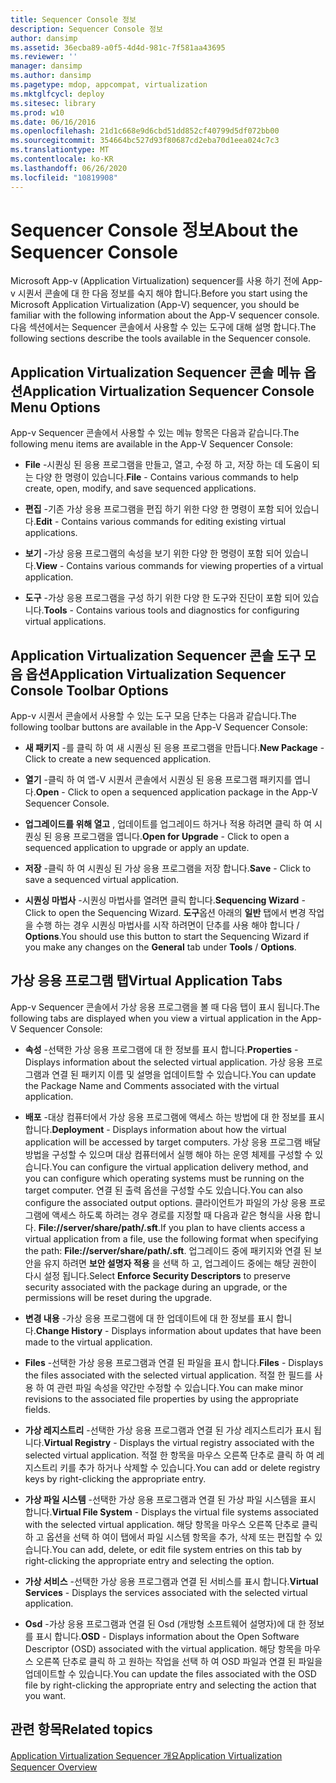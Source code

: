 ```yaml
---
title: Sequencer Console 정보
description: Sequencer Console 정보
author: dansimp
ms.assetid: 36ecba89-a0f5-4d4d-981c-7f581aa43695
ms.reviewer: ''
manager: dansimp
ms.author: dansimp
ms.pagetype: mdop, appcompat, virtualization
ms.mktglfcycl: deploy
ms.sitesec: library
ms.prod: w10
ms.date: 06/16/2016
ms.openlocfilehash: 21d1c668e9d6cbd51dd852cf40799d5df072bb00
ms.sourcegitcommit: 354664bc527d93f80687cd2eba70d1eea024c7c3
ms.translationtype: MT
ms.contentlocale: ko-KR
ms.lasthandoff: 06/26/2020
ms.locfileid: "10819908"
---
```

# <span data-ttu-id="d5326-103">Sequencer Console 정보</span><span class="sxs-lookup"><span data-stu-id="d5326-103">About the Sequencer Console</span></span>


<span data-ttu-id="d5326-104">Microsoft App-v (Application Virtualization) sequencer를 사용 하기 전에 App-v 시퀀서 콘솔에 대 한 다음 정보를 숙지 해야 합니다.</span><span class="sxs-lookup"><span data-stu-id="d5326-104">Before you start using the Microsoft Application Virtualization (App-V) sequencer, you should be familiar with the following information about the App-V sequencer console.</span></span> <span data-ttu-id="d5326-105">다음 섹션에서는 Sequencer 콘솔에서 사용할 수 있는 도구에 대해 설명 합니다.</span><span class="sxs-lookup"><span data-stu-id="d5326-105">The following sections describe the tools available in the Sequencer console.</span></span>

## <span data-ttu-id="d5326-106">Application Virtualization Sequencer 콘솔 메뉴 옵션</span><span class="sxs-lookup"><span data-stu-id="d5326-106">Application Virtualization Sequencer Console Menu Options</span></span>


<span data-ttu-id="d5326-107">App-v Sequencer 콘솔에서 사용할 수 있는 메뉴 항목은 다음과 같습니다.</span><span class="sxs-lookup"><span data-stu-id="d5326-107">The following menu items are available in the App-V Sequencer Console:</span></span>

-   <span data-ttu-id="d5326-108">**File** -시퀀싱 된 응용 프로그램을 만들고, 열고, 수정 하 고, 저장 하는 데 도움이 되는 다양 한 명령이 있습니다.</span><span class="sxs-lookup"><span data-stu-id="d5326-108">**File** - Contains various commands to help create, open, modify, and save sequenced applications.</span></span>

-   <span data-ttu-id="d5326-109">**편집** -기존 가상 응용 프로그램을 편집 하기 위한 다양 한 명령이 포함 되어 있습니다.</span><span class="sxs-lookup"><span data-stu-id="d5326-109">**Edit** - Contains various commands for editing existing virtual applications.</span></span>

-   <span data-ttu-id="d5326-110">**보기** -가상 응용 프로그램의 속성을 보기 위한 다양 한 명령이 포함 되어 있습니다.</span><span class="sxs-lookup"><span data-stu-id="d5326-110">**View** - Contains various commands for viewing properties of a virtual application.</span></span>

-   <span data-ttu-id="d5326-111">**도구** -가상 응용 프로그램을 구성 하기 위한 다양 한 도구와 진단이 포함 되어 있습니다.</span><span class="sxs-lookup"><span data-stu-id="d5326-111">**Tools** - Contains various tools and diagnostics for configuring virtual applications.</span></span>

## <a href="" id="application-virtualization-sequencer-console-toolbar-options-"></a><span data-ttu-id="d5326-112">Application Virtualization Sequencer 콘솔 도구 모음 옵션</span><span class="sxs-lookup"><span data-stu-id="d5326-112">Application Virtualization Sequencer Console Toolbar Options</span></span>


<span data-ttu-id="d5326-113">App-v 시퀀서 콘솔에서 사용할 수 있는 도구 모음 단추는 다음과 같습니다.</span><span class="sxs-lookup"><span data-stu-id="d5326-113">The following toolbar buttons are available in the App-V Sequencer Console:</span></span>

-   <span data-ttu-id="d5326-114">**새 패키지** -를 클릭 하 여 새 시퀀싱 된 응용 프로그램을 만듭니다.</span><span class="sxs-lookup"><span data-stu-id="d5326-114">**New Package** - Click to create a new sequenced application.</span></span>

-   <span data-ttu-id="d5326-115">**열기** -클릭 하 여 앱-V 시퀀서 콘솔에서 시퀀싱 된 응용 프로그램 패키지를 엽니다.</span><span class="sxs-lookup"><span data-stu-id="d5326-115">**Open** - Click to open a sequenced application package in the App-V Sequencer Console.</span></span>

-   <span data-ttu-id="d5326-116">**업그레이드를 위해 열고** , 업데이트를 업그레이드 하거나 적용 하려면 클릭 하 여 시퀀싱 된 응용 프로그램을 엽니다.</span><span class="sxs-lookup"><span data-stu-id="d5326-116">**Open for Upgrade** - Click to open a sequenced application to upgrade or apply an update.</span></span>

-   <span data-ttu-id="d5326-117">**저장** -클릭 하 여 시퀀싱 된 가상 응용 프로그램을 저장 합니다.</span><span class="sxs-lookup"><span data-stu-id="d5326-117">**Save** - Click to save a sequenced virtual application.</span></span>

-   <span data-ttu-id="d5326-118">**시퀀싱 마법사** -시퀀싱 마법사를 열려면 클릭 합니다.</span><span class="sxs-lookup"><span data-stu-id="d5326-118">**Sequencing Wizard** - Click to open the Sequencing Wizard.</span></span> <span data-ttu-id="d5326-119">**도구**옵션 아래의 **일반** 탭에서 변경 작업을 수행 하는 경우 시퀀싱 마법사를 시작 하려면이 단추를 사용 해야 합니다  /  **Options**.</span><span class="sxs-lookup"><span data-stu-id="d5326-119">You should use this button to start the Sequencing Wizard if you make any changes on the **General** tab under **Tools** / **Options**.</span></span>

## <span data-ttu-id="d5326-120">가상 응용 프로그램 탭</span><span class="sxs-lookup"><span data-stu-id="d5326-120">Virtual Application Tabs</span></span>


<span data-ttu-id="d5326-121">App-v Sequencer 콘솔에서 가상 응용 프로그램을 볼 때 다음 탭이 표시 됩니다.</span><span class="sxs-lookup"><span data-stu-id="d5326-121">The following tabs are displayed when you view a virtual application in the App-V Sequencer Console:</span></span>

-   <span data-ttu-id="d5326-122">**속성** -선택한 가상 응용 프로그램에 대 한 정보를 표시 합니다.</span><span class="sxs-lookup"><span data-stu-id="d5326-122">**Properties** - Displays information about the selected virtual application.</span></span> <span data-ttu-id="d5326-123">가상 응용 프로그램과 연결 된 패키지 이름 및 설명을 업데이트할 수 있습니다.</span><span class="sxs-lookup"><span data-stu-id="d5326-123">You can update the Package Name and Comments associated with the virtual application.</span></span>

-   <span data-ttu-id="d5326-124">**배포** -대상 컴퓨터에서 가상 응용 프로그램에 액세스 하는 방법에 대 한 정보를 표시 합니다.</span><span class="sxs-lookup"><span data-stu-id="d5326-124">**Deployment** - Displays information about how the virtual application will be accessed by target computers.</span></span> <span data-ttu-id="d5326-125">가상 응용 프로그램 배달 방법을 구성할 수 있으며 대상 컴퓨터에서 실행 해야 하는 운영 체제를 구성할 수 있습니다.</span><span class="sxs-lookup"><span data-stu-id="d5326-125">You can configure the virtual application delivery method, and you can configure which operating systems must be running on the target computer.</span></span> <span data-ttu-id="d5326-126">연결 된 출력 옵션을 구성할 수도 있습니다.</span><span class="sxs-lookup"><span data-stu-id="d5326-126">You can also configure the associated output options.</span></span> <span data-ttu-id="d5326-127">클라이언트가 파일의 가상 응용 프로그램에 액세스 하도록 하려는 경우 경로를 지정할 때 다음과 같은 형식을 사용 합니다. **File://server/share/path/.sft**.</span><span class="sxs-lookup"><span data-stu-id="d5326-127">If you plan to have clients access a virtual application from a file, use the following format when specifying the path: **File://server/share/path/.sft**.</span></span> <span data-ttu-id="d5326-128">업그레이드 중에 패키지와 연결 된 보안을 유지 하려면 **보안 설명자 적용** 을 선택 하 고, 업그레이드 중에는 해당 권한이 다시 설정 됩니다.</span><span class="sxs-lookup"><span data-stu-id="d5326-128">Select **Enforce Security Descriptors** to preserve security associated with the package during an upgrade, or the permissions will be reset during the upgrade.</span></span>

-   <span data-ttu-id="d5326-129">**변경 내용** -가상 응용 프로그램에 대 한 업데이트에 대 한 정보를 표시 합니다.</span><span class="sxs-lookup"><span data-stu-id="d5326-129">**Change History** - Displays information about updates that have been made to the virtual application.</span></span>

-   <span data-ttu-id="d5326-130">**Files** -선택한 가상 응용 프로그램과 연결 된 파일을 표시 합니다.</span><span class="sxs-lookup"><span data-stu-id="d5326-130">**Files** - Displays the files associated with the selected virtual application.</span></span> <span data-ttu-id="d5326-131">적절 한 필드를 사용 하 여 관련 파일 속성을 약간만 수정할 수 있습니다.</span><span class="sxs-lookup"><span data-stu-id="d5326-131">You can make minor revisions to the associated file properties by using the appropriate fields.</span></span>

-   <span data-ttu-id="d5326-132">**가상 레지스트리** -선택한 가상 응용 프로그램과 연결 된 가상 레지스트리가 표시 됩니다.</span><span class="sxs-lookup"><span data-stu-id="d5326-132">**Virtual Registry** - Displays the virtual registry associated with the selected virtual application.</span></span> <span data-ttu-id="d5326-133">적절 한 항목을 마우스 오른쪽 단추로 클릭 하 여 레지스트리 키를 추가 하거나 삭제할 수 있습니다.</span><span class="sxs-lookup"><span data-stu-id="d5326-133">You can add or delete registry keys by right-clicking the appropriate entry.</span></span>

-   <span data-ttu-id="d5326-134">**가상 파일 시스템** -선택한 가상 응용 프로그램과 연결 된 가상 파일 시스템을 표시 합니다.</span><span class="sxs-lookup"><span data-stu-id="d5326-134">**Virtual File System** - Displays the virtual file systems associated with the selected virtual application.</span></span> <span data-ttu-id="d5326-135">해당 항목을 마우스 오른쪽 단추로 클릭 하 고 옵션을 선택 하 여이 탭에서 파일 시스템 항목을 추가, 삭제 또는 편집할 수 있습니다.</span><span class="sxs-lookup"><span data-stu-id="d5326-135">You can add, delete, or edit file system entries on this tab by right-clicking the appropriate entry and selecting the option.</span></span>

-   <span data-ttu-id="d5326-136">**가상 서비스** -선택한 가상 응용 프로그램과 연결 된 서비스를 표시 합니다.</span><span class="sxs-lookup"><span data-stu-id="d5326-136">**Virtual Services** - Displays the services associated with the selected virtual application.</span></span>

-   <span data-ttu-id="d5326-137">**Osd** -가상 응용 프로그램과 연결 된 Osd (개방형 소프트웨어 설명자)에 대 한 정보를 표시 합니다.</span><span class="sxs-lookup"><span data-stu-id="d5326-137">**OSD** - Displays information about the Open Software Descriptor (OSD) associated with the virtual application.</span></span> <span data-ttu-id="d5326-138">해당 항목을 마우스 오른쪽 단추로 클릭 하 고 원하는 작업을 선택 하 여 OSD 파일과 연결 된 파일을 업데이트할 수 있습니다.</span><span class="sxs-lookup"><span data-stu-id="d5326-138">You can update the files associated with the OSD file by right-clicking the appropriate entry and selecting the action that you want.</span></span>

## <span data-ttu-id="d5326-139">관련 항목</span><span class="sxs-lookup"><span data-stu-id="d5326-139">Related topics</span></span>


[<span data-ttu-id="d5326-140">Application Virtualization Sequencer 개요</span><span class="sxs-lookup"><span data-stu-id="d5326-140">Application Virtualization Sequencer Overview</span></span>](application-virtualization-sequencer-overview.md)

 

 





